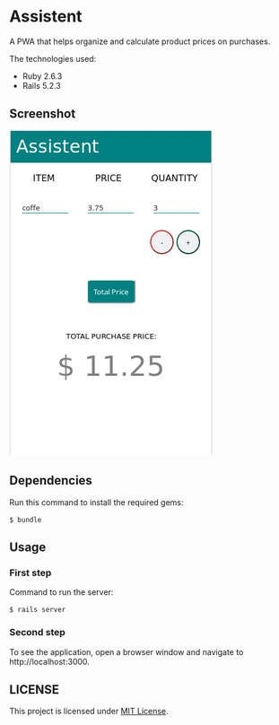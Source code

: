 # Assistent

A PWA that helps organize and calculate product prices on purchases.

The technologies used:

* Ruby 2.6.3
* Rails 5.2.3


## Screenshot

<img src="image/assistent.png" alt="assistent">

## Dependencies

Run this command to install the required gems:

```
$ bundle
```

## Usage

### First step

Command to run the server:

```
$ rails server
```

### Second step

To see the application, open a browser window and navigate to http://localhost:3000.

## LICENSE

This project is licensed under [MIT License](LICENSE).